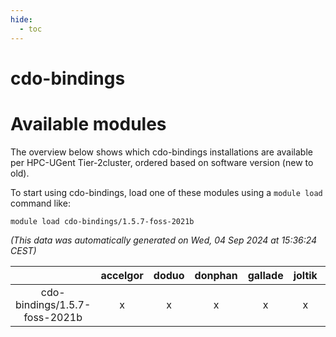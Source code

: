 ```yaml
---
hide:
  - toc
---
```


cdo-bindings
============

# Available modules


The overview below shows which cdo-bindings installations are available per HPC-UGent Tier-2cluster, ordered based on software version (new to old).

To start using cdo-bindings, load one of these modules using a `module load` command like:

```shell
module load cdo-bindings/1.5.7-foss-2021b
```

*(This data was automatically generated on Wed, 04 Sep 2024 at 15:36:24 CEST)*  

| |accelgor|doduo|donphan|gallade|joltik|shinx|skitty|
| :---: | :---: | :---: | :---: | :---: | :---: | :---: | :---: |
|cdo-bindings/1.5.7-foss-2021b|x|x|x|x|x|-|x|
